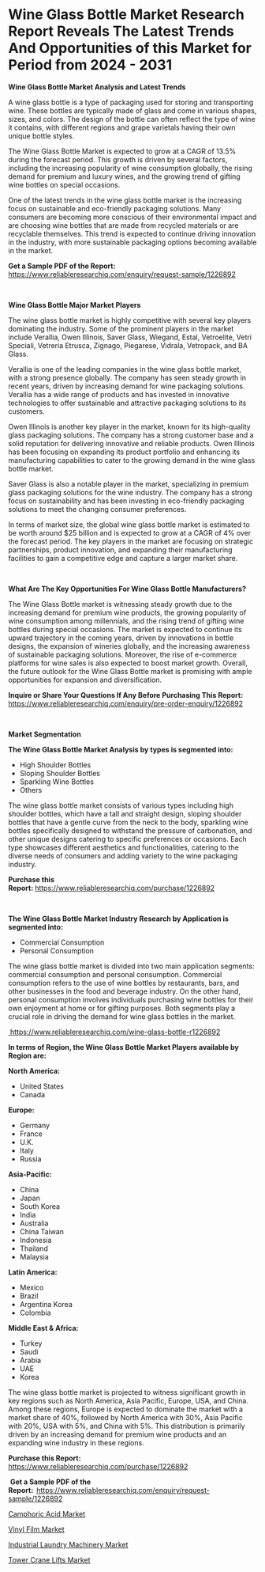 <p><h1>Wine Glass Bottle Market Research Report Reveals The Latest Trends And Opportunities of this Market for Period from 2024 - 2031</h1></p><p><strong>Wine Glass Bottle Market Analysis and Latest Trends</strong></p>
<p><p>A wine glass bottle is a type of packaging used for storing and transporting wine. These bottles are typically made of glass and come in various shapes, sizes, and colors. The design of the bottle can often reflect the type of wine it contains, with different regions and grape varietals having their own unique bottle styles.</p><p>The Wine Glass Bottle Market is expected to grow at a CAGR of 13.5% during the forecast period. This growth is driven by several factors, including the increasing popularity of wine consumption globally, the rising demand for premium and luxury wines, and the growing trend of gifting wine bottles on special occasions.</p><p>One of the latest trends in the wine glass bottle market is the increasing focus on sustainable and eco-friendly packaging solutions. Many consumers are becoming more conscious of their environmental impact and are choosing wine bottles that are made from recycled materials or are recyclable themselves. This trend is expected to continue driving innovation in the industry, with more sustainable packaging options becoming available in the market.</p></p>
<p><strong>Get a Sample PDF of the Report:&nbsp;</strong> <a href="https://www.reliableresearchiq.com/enquiry/request-sample/1226892">https://www.reliableresearchiq.com/enquiry/request-sample/1226892</a></p>
<p>&nbsp;</p>
<p><strong>Wine Glass Bottle Major Market Players</strong></p>
<p><p>The wine glass bottle market is highly competitive with several key players dominating the industry. Some of the prominent players in the market include Verallia, Owen Illinois, Saver Glass, Wiegand, Estal, Vetroelite, Vetri Speciali, Vetreria Etrusca, Zignago, Piegarese, Vidrala, Vetropack, and BA Glass.</p><p>Verallia is one of the leading companies in the wine glass bottle market, with a strong presence globally. The company has seen steady growth in recent years, driven by increasing demand for wine packaging solutions. Verallia has a wide range of products and has invested in innovative technologies to offer sustainable and attractive packaging solutions to its customers.</p><p>Owen Illinois is another key player in the market, known for its high-quality glass packaging solutions. The company has a strong customer base and a solid reputation for delivering innovative and reliable products. Owen Illinois has been focusing on expanding its product portfolio and enhancing its manufacturing capabilities to cater to the growing demand in the wine glass bottle market.</p><p>Saver Glass is also a notable player in the market, specializing in premium glass packaging solutions for the wine industry. The company has a strong focus on sustainability and has been investing in eco-friendly packaging solutions to meet the changing consumer preferences.</p><p>In terms of market size, the global wine glass bottle market is estimated to be worth around $25 billion and is expected to grow at a CAGR of 4% over the forecast period. The key players in the market are focusing on strategic partnerships, product innovation, and expanding their manufacturing facilities to gain a competitive edge and capture a larger market share.</p></p>
<p>&nbsp;</p>
<p><strong>What Are The Key Opportunities For Wine Glass Bottle Manufacturers?</strong></p>
<p><p>The Wine Glass Bottle market is witnessing steady growth due to the increasing demand for premium wine products, the growing popularity of wine consumption among millennials, and the rising trend of gifting wine bottles during special occasions. The market is expected to continue its upward trajectory in the coming years, driven by innovations in bottle designs, the expansion of wineries globally, and the increasing awareness of sustainable packaging solutions. Moreover, the rise of e-commerce platforms for wine sales is also expected to boost market growth. Overall, the future outlook for the Wine Glass Bottle market is promising with ample opportunities for expansion and diversification.</p></p>
<p><strong>Inquire or Share Your Questions If Any Before Purchasing This Report:</strong> <a href="https://www.reliableresearchiq.com/enquiry/pre-order-enquiry/1226892">https://www.reliableresearchiq.com/enquiry/pre-order-enquiry/1226892</a></p>
<p>&nbsp;</p>
<p><strong>Market Segmentation</strong></p>
<p><strong>The Wine Glass Bottle Market Analysis by types is segmented into:</strong></p>
<p><ul><li>High Shoulder Bottles</li><li>Sloping Shoulder Bottles</li><li>Sparkling Wine Bottles</li><li>Others</li></ul></p>
<p><p>The wine glass bottle market consists of various types including high shoulder bottles, which have a tall and straight design, sloping shoulder bottles that have a gentle curve from the neck to the body, sparkling wine bottles specifically designed to withstand the pressure of carbonation, and other unique designs catering to specific preferences or occasions. Each type showcases different aesthetics and functionalities, catering to the diverse needs of consumers and adding variety to the wine packaging industry.</p></p>
<p><strong>Purchase this Report:&nbsp;</strong><a href="https://www.reliableresearchiq.com/purchase/1226892">https://www.reliableresearchiq.com/purchase/1226892</a></p>
<p>&nbsp;</p>
<p><strong>The Wine Glass Bottle Market Industry Research by Application is segmented into:</strong></p>
<p><ul><li>Commercial Consumption</li><li>Personal Consumption</li></ul></p>
<p><p>The wine glass bottle market is divided into two main application segments: commercial consumption and personal consumption. Commercial consumption refers to the use of wine bottles by restaurants, bars, and other businesses in the food and beverage industry. On the other hand, personal consumption involves individuals purchasing wine bottles for their own enjoyment at home or for gifting purposes. Both segments play a crucial role in driving the demand for wine glass bottles in the market.</p></p>
<p><a href="https://www.reliableresearchiq.com/wine-glass-bottle-r1226892">&nbsp;https://www.reliableresearchiq.com/wine-glass-bottle-r1226892</a></p>
<p><strong>In terms of Region, the Wine Glass Bottle Market Players available by Region are:</strong></p>
<p>
    <p> <strong> North America: </strong>
        <ul>
            <li>United States</li>
            <li>Canada</li>
        </ul>
        </p> 
    <p> <strong> Europe: </strong>
        <ul>
            <li>Germany</li>
            <li>France</li>
            <li>U.K.</li>
            <li>Italy</li>
            <li>Russia</li>
        </ul>
        </p> 
    <p> <strong> Asia-Pacific: </strong>
        <ul>
            <li>China</li>
            <li>Japan</li>
            <li>South Korea</li>
            <li>India</li>
            <li>Australia</li>
            <li>China Taiwan</li>
            <li>Indonesia</li>
            <li>Thailand</li>
            <li>Malaysia</li>
        </ul>
        </p> 
    <p> <strong> Latin America: </strong>
        <ul>
            <li>Mexico</li>
            <li>Brazil</li>
            <li>Argentina Korea</li>
            <li>Colombia</li>
        </ul>
        </p> 
    <p> <strong> Middle East & Africa: </strong>
        <ul>
            <li>Turkey</li>
            <li>Saudi</li>
            <li>Arabia</li>
            <li>UAE</li>
            <li>Korea</li>
        </ul>
    </p>
    </p>
<p><p>The wine glass bottle market is projected to witness significant growth in key regions such as North America, Asia Pacific, Europe, USA, and China. Among these regions, Europe is expected to dominate the market with a market share of 40%, followed by North America with 30%, Asia Pacific with 20%, USA with 5%, and China with 5%. This distribution is primarily driven by an increasing demand for premium wine products and an expanding wine industry in these regions.</p></p>
<p><strong>Purchase this Report: </strong><a href="https://www.reliableresearchiq.com/purchase/1226892">https://www.reliableresearchiq.com/purchase/1226892</a></p>
<p>&nbsp;<strong>Get a Sample PDF of the Report:&nbsp;&nbsp;</strong><a href="https://www.reliableresearchiq.com/enquiry/request-sample/1226892">https://www.reliableresearchiq.com/enquiry/request-sample/1226892</a></p>
<p><strong></strong></p>
<p><p><a href="https://medium.com/@jeniw10236654655/camphoric-acid-market-trends-a-detailed-study-of-its-market-segmentation-and-analyzing-the-7ce715001d5f">Camphoric Acid Market</a></p><p><a href="https://medium.com/@clairhane_9803/evaluating-global-vinyl-film-market-trends-and-growth-opportunities-by-region-type-clear-opaque-1fe003045cbc">Vinyl Film Market</a></p><p><a href="https://github.com/trameciabutler45/Market-Research-Report-List-1/blob/main/industrial-laundry-machinery-market.md">Industrial Laundry Machinery Market</a></p><p><a href="https://github.com/avakerr6577/Market-Research-Report-List-1/blob/main/tower-crane-lifts-market.md">Tower Crane Lifts Market</a></p></p>